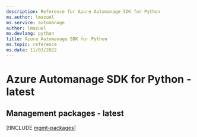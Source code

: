 ```yaml
---
description: Reference for Azure Automanage SDK for Python
ms.author: lmazuel
ms.service: automanage
author: lmazuel
ms.devlang: python
title: Azure Automanage SDK for Python
ms.topic: reference
ms.data: 11/03/2022
---
```

# Azure Automanage SDK for Python - latest

## Management packages - latest
[!INCLUDE [mgmt-packages](automanage-mgmt-index.md)]
